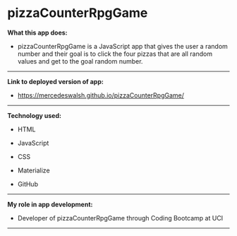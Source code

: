 # pizzaCounterRpgGame

**What this app does:**

- pizzaCounterRpgGame is a JavaScript app that gives the user a random number and their goal is to click the four pizzas that are all random values and get to the goal random number.

---

**Link to deployed version of app:**

- https://mercedeswalsh.github.io/pizzaCounterRpgGame/

---

**Technology used:**

- HTML

- JavaScript

- CSS

- Materialize

- GitHub

---

**My role in app development:**

- Developer of pizzaCounterRpgGame through Coding Bootcamp at UCI

---
